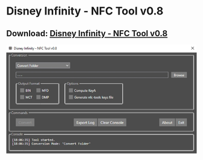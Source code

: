 # Disney Infinity - NFC Tool v0.8

## Download: [Disney Infinity - NFC Tool v0.8](https://github.com/skylandersNFC/Disney-Infinity-NFC/raw/refs/heads/main/Infinity_Tools/tools/DITool/DITool-v0.8.zip)

![Disney Infinity - NFC Tool v0.8](https://raw.githubusercontent.com/skylandersNFC/Disney-Infinity-NFC/refs/heads/main/Infinity_Tools/assets/DITool.jpg)
